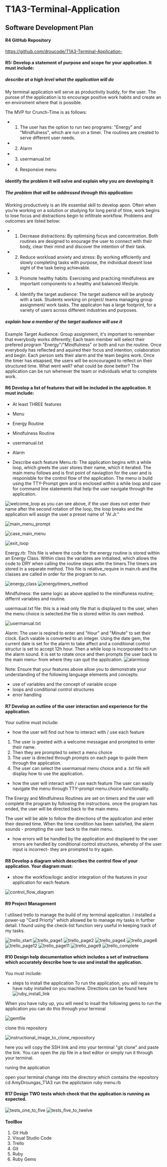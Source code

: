# T1A3-Terminal-Application
## Software Development Plan 

#### R4 GitHub Repository 

https://github.com/droucode/T1A3-Terminal-Application- 

#### R5: Develop a statement of purpose and scope for your application. It must include:
##### describe at a high level what the application will do
My terminal application will serve as productivity buddy, for the user. The purose of the application is to encourage positive work habits and create an en enviroment where that is possible.

The MVP for Crunch-Time is as follows: 

- 1. The user has the option to run two programs: "Energy" and "Mindfulness", which are run on a timer. The routines are created to serve different user needs.
- 2. Alarm 
- 3. usermanual.txt 
- 4. Responsive menu


#### identify the problem it will solve and explain why you are developing it
##### The problem that will be addressed through this application: 

Working productively is an life essential skill to develop apon. Often when you’re working on a solution or studying for long perid of time, work begins to lose focus and distractions begin to infiltrate workflow. Problems and outcomes are listed below: 
 
- 1. Decrease distractions: By optimising focus and concentration. Both routines are designed to enourage the user to connect with their body, clear their mind and discover the intention of their task. 

- 2. Reduce workload anxiety and stress: By working efficiently and slowly completing tasks with purpose, the individual doesnt lose sight of the task being achievable. 

- 3. Promote healthy habits: Exercising and practcing mindfulness are important components to a healthy and balanced lifestyle. 

- 4. Identify the target audience:
The target audience will be anybody with a task. Students working on project/ teams managing group assignment/ work tasks. The applicaton has a large footprint, for a variety of users across different industries and purposes. 


##### explain how a member of the target audience will use it
Example Target Audience: Group assignment, it's important to remember that everybody works diferently; Each team member will select their prefered program "Energy"/"Mindfulness" or both and run the routine. Once everybody has reflected and aquired their focus and intention, colaboration and begin. Each person sets their alarm and the team begins work. Once the timer has elsapsed, the users will be ecncouraged to relfect on their structured time. What went well? what could be done better? The application can be run whenever the team or individuals what to complete work. 


#### R6	Develop a list of features that will be included in the application. It must include:
- At least THREE features
- Menu 
- Energy Routine
- Mindfulness Routine
- usermanual.txt
- Alarm 

- Describe each feature
Menu.rb: The application begins with a while loop, which greets the user stores their name, which it iterated. The main menu follows and is first point of naviagtion for the user and is responisble for the control flow of the application. The menu is build using the TTY-Prompt gem and is enclosed within a while loop and case for command line statements that help the user navigate through the application. 

![welcome_loop](welcomeloop.png)
as you can see above, if the user does not enter their name after the second rotation of the loop, the loop breaks and the application will assign the user a preset name of "Al Jr." 

![main_menu_prompt](tty-prompt_menu.png)

![case_main_menu](main_menu_case.png)

![exit_loop](exit.png)

Energy.rb: This file is where the code for the energy routine is stored within an Energy Class. Within class the variables are initialsed, which allows the code to DRY when calling the routine steps witin the timers.The timers are stored in a separate method. This file is relative_require in main.rb and the classes are called in order for the program to run. 

![energy_class](energy_class.png)
![energytimers_method](energytimers_method.png)

Mindfulness: the same logic as above applied to the mindfuness routine; differnt variables and routine. 

usermaual.txt file: this is a read only file that is displayed to the user, when the menu choice is selected.the file is stored within its own method. 

![usermanual.txt](usermanual.png)

Alarm: The user is reqired to enter and "Hour" and "Minute" to set their clock. Each vaiable is converted to an integer. Using the date gem, the current date is set for the alarm to take affect and a conditional control structur is set to accept 12h hour. Then a while loop is incorporated to run the alarm sound. It is set to rotate once and then prompts the user back to the main menu- from where they can quit the application. 
![alarmloop](alarmloop.png)

Note: Ensure that your features above allow you to demonstrate your understanding of the following language elements and concepts:
- use of variables and the concept of variable scope
- loops and conditional control structures
- error handling


#### R7	Develop an outline of the user interaction and experience for the application.
Your outline must include:
- how the user will find out how to interact with / use each feature
1. The user is greeted with a welcome messagae and prompted to enter their name.
2. Then they are prompted to select a menu choice 
3. The user is directed through prompts on each page to guide them through the application. 
4. The user can select the usermanual menu choice and a .txt file will display how to use the application. 

- how the user will interact with / use each feature
The user can easily navigate the menu through TTY-prompt menu.choice functionality. 

The Energy and Mindfulness Routines are set on timers and the user will complete the program by following the instructions. once the program has ended, the user will be directed back to the main menu. 

The user will be able to follow the directions of the application and enter their desired time. When the time condition has been satisfied, the alarm sounds  - prompting the user back to the main menu. 


- how errors will be handled by the application and displayed to the user
errors are handled by conditional control structures, whereby of the user input is incorrect- they are prompted to try again. 


#### R8	Develop a diagram which describes the control flow of your application. Your diagram must:
- show the workflow/logic and/or integration of the features in your application for each feature.

![control_flow_diagram](controlflow_diagram.png)

#### R9 Project Management 

I utilised trello to manage the build of my terminal application. I installed a power-up "Card Priorty" which allowed be to manage my tasks in further detail. I found using the check-list function very useful in keeping track of my tasks. 

![trello_start](trello_start.png)
![trello_page1](trello_1.png)
![trello_page2](trello_2.png)
![trello_page4](trello_4.png)
![trello_page6](trello_6.png)
![trello_page12](trello_12.png)
![trello_page11](trello_11.png)
![trello_page9](trello_9.png)
![trello_complete](complete_tello.png)

#### R10 Design help documentation which includes a set of instructions which accurately describe how to use and install the application.

You must include:
- steps to install the application
To run the application, you will require to have ruby installed on you machine. Directions can be found here 
![ruby_install_link](https://www.ruby-lang.org/en/downloads)

When you have ruby up, you will need to insall the following gems to run the application 
you can do this through your terminal 

![gemfile](gems.png)

clone this repository 

![instructional_image_to_clone_repoository](clone.png)

here you will copy the SSH link and into your terminal "git clone" and paste the link. You can open the zip file in a text editor or simply run it through your terminal. 

runing the application 

open your terminal 
change into the directory which contains the repository 
cd AmyDroungas_T1A3
run the applictaion 
ruby menu.rb 

#### R17	Design TWO tests which check that the application is running as expected.

![tests_one_to_five](test1-5.png)
![tests_five_to_twelve](test5-12.png)

#### ToolBox 

1. Git Hub 
2. Visual Studio Code
3. Trello 
4. Git 
5. Ruby 
6. Ruby Gems 